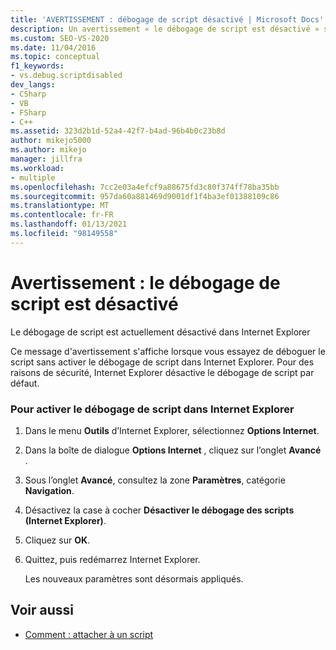 ```yaml
---
title: 'AVERTISSEMENT : débogage de script désactivé | Microsoft Docs'
description: Un avertissement « le débogage de script est désactivé » se produit lorsque vous essayez de déboguer le script sans activer le débogage de script dans Internet Explorer. Consultez les étapes pour l’activer.
ms.custom: SEO-VS-2020
ms.date: 11/04/2016
ms.topic: conceptual
f1_keywords:
- vs.debug.scriptdisabled
dev_langs:
- CSharp
- VB
- FSharp
- C++
ms.assetid: 323d2b1d-52a4-42f7-b4ad-96b4b0c23b8d
author: mikejo5000
ms.author: mikejo
manager: jillfra
ms.workload:
- multiple
ms.openlocfilehash: 7cc2e03a4efcf9a88675fd3c80f374ff78ba35bb
ms.sourcegitcommit: 957da60a881469d9001df1f4ba3ef01388109c86
ms.translationtype: MT
ms.contentlocale: fr-FR
ms.lasthandoff: 01/13/2021
ms.locfileid: "98149558"
---
```

# <a name="warning-script-debugging-disabled"></a>Avertissement : le débogage de script est désactivé
Le débogage de script est actuellement désactivé dans Internet Explorer

 Ce message d'avertissement s'affiche lorsque vous essayez de déboguer le script sans activer le débogage de script dans Internet Explorer. Pour des raisons de sécurité, Internet Explorer désactive le débogage de script par défaut.

### <a name="to-enable-script-debugging-in-internet-explorer"></a>Pour activer le débogage de script dans Internet Explorer

1. Dans le menu **Outils** d’Internet Explorer, sélectionnez **Options Internet**.

2. Dans la boîte de dialogue **Options Internet** , cliquez sur l’onglet **Avancé** .

3. Sous l’onglet **Avancé**, consultez la zone **Paramètres**, catégorie **Navigation**.

4. Désactivez la case à cocher **Désactiver le débogage des scripts (Internet Explorer)**.

5. Cliquez sur **OK**.

6. Quittez, puis redémarrez Internet Explorer.

     Les nouveaux paramètres sont désormais appliqués.

## <a name="see-also"></a>Voir aussi
- [Comment : attacher à un script](attach-to-running-processes-with-the-visual-studio-debugger.md)